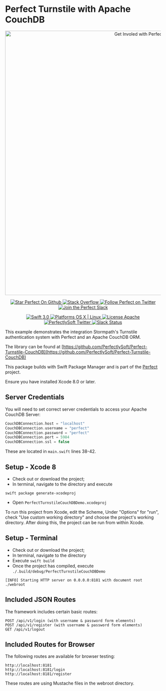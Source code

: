 # Perfect Turnstile with Apache CouchDB

<p align="center">
    <a href="http://perfect.org/get-involved.html" target="_blank">
        <img src="http://perfect.org/assets/github/perfect_github_2_0_0.jpg" alt="Get Involed with Perfect!" width="854" />
    </a>
</p>

<p align="center">
    <a href="https://github.com/PerfectlySoft/Perfect" target="_blank">
        <img src="http://www.perfect.org/github/Perfect_GH_button_1_Star.jpg" alt="Star Perfect On Github" />
    </a>  
    <a href="http://stackoverflow.com/questions/tagged/perfect" target="_blank">
        <img src="http://www.perfect.org/github/perfect_gh_button_2_SO.jpg" alt="Stack Overflow" />
    </a>  
    <a href="https://twitter.com/perfectlysoft" target="_blank">
        <img src="http://www.perfect.org/github/Perfect_GH_button_3_twit.jpg" alt="Follow Perfect on Twitter" />
    </a>  
    <a href="http://perfect.ly" target="_blank">
        <img src="http://www.perfect.org/github/Perfect_GH_button_4_slack.jpg" alt="Join the Perfect Slack" />
    </a>
</p>

<p align="center">
    <a href="https://developer.apple.com/swift/" target="_blank">
        <img src="https://img.shields.io/badge/Swift-3.0-orange.svg?style=flat" alt="Swift 3.0">
    </a>
    <a href="https://developer.apple.com/swift/" target="_blank">
        <img src="https://img.shields.io/badge/Platforms-OS%20X%20%7C%20Linux%20-lightgray.svg?style=flat" alt="Platforms OS X | Linux">
    </a>
    <a href="http://perfect.org/licensing.html" target="_blank">
        <img src="https://img.shields.io/badge/License-Apache-lightgrey.svg?style=flat" alt="License Apache">
    </a>
    <a href="http://twitter.com/PerfectlySoft" target="_blank">
        <img src="https://img.shields.io/badge/Twitter-@PerfectlySoft-blue.svg?style=flat" alt="PerfectlySoft Twitter">
    </a>
    <a href="http://perfect.ly" target="_blank">
        <img src="http://perfect.ly/badge.svg" alt="Slack Status">
    </a>
</p>


This example demonstrates the integration Stormpath's Turnstile authentication system with Perfect and an Apache CouchDB ORM.

The library can be found at [https://github.com/PerfectlySoft/Perfect-Turnstile-CouchDB](https://github.com/PerfectlySoft/Perfect-Turnstile-CouchDB)

This package builds with Swift Package Manager and is part of the [Perfect](https://github.com/PerfectlySoft/Perfect) project.

Ensure you have installed Xcode 8.0 or later.

## Server Credentials

You will need to set correct server credentials to access your Apache CouchDB Server:

``` swift
CouchDBConnection.host = "localhost"
CouchDBConnection.username = "perfect"
CouchDBConnection.password = "perfect"
CouchDBConnection.port = 5984
CouchDBConnection.ssl = false
```

These are located in `main.swift` lines 38-42.

## Setup - Xcode 8

* Check out or download the project;
* In terminal, navigate to the directory and execute

```
swift package generate-xcodeproj
```

* Open `PerfectTurnstileCouchDBDemo.xcodeproj`

To run this project from Xcode, edit the Scheme, Under "Options" for "run", check "Use custom working directory" and choose the project's working directory. After doing this, the project can be run from within Xcode.

## Setup - Terminal

* Check out or download the project;
* In terminal, navigate to the directory 
* Execute `swift build`
* Once the project has compiled, execute `./.build/debug/PerfectTurnstileCouchDBDemo`

```
[INFO] Starting HTTP server on 0.0.0.0:8181 with document root ./webroot
```


## Included JSON Routes

The framework includes certain basic routes:

```
POST /api/v1/login (with username & password form elements)
POST /api/v1/register (with username & password form elements)
GET /api/v1/logout
```

## Included Routes for Browser

The following routes are available for browser testing:

```
http://localhost:8181
http://localhost:8181/login
http://localhost:8181/register
```

These routes are using Mustache files in the webroot directory.


